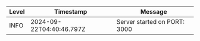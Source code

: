 | **Level** | **Timestamp**              | **Message**                  |
|-----------|------------------------------|------------------------------|
| INFO | 2024-09-22T04:40:46.797Z | Server started on PORT: 3000 |


